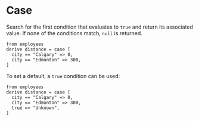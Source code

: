 # Case

Search for the first condition that evaluates to `true` and return its
associated value. If none of the conditions match, `null` is returned.

```prql
from employees
derive distance = case [
  city == "Calgary" => 0,
  city == "Edmonton" => 300,
]
```

To set a default, a `true` condition can be used:

```prql
from employees
derive distance = case [
  city == "Calgary" => 0,
  city == "Edmonton" => 300,
  true => "Unknown",
]
```
